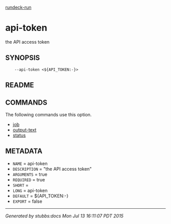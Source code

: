 [rundeck-run](../../index.html)

# api-token

the API access token

## SYNOPSIS

        --api-token <${API_TOKEN:-}>

## README



## COMMANDS

The following commands use this option.

* [job](../../commands/job/index.html)
* [output-text](../../commands/output-text/index.html)
* [status](../../commands/status/index.html)

## METADATA

* `NAME` = api-token
* `DESCRIPTION` = "the API access token"
* `ARGUMENTS` = true
* `REQUIRED` = true
* `SHORT` = 
* `LONG` = api-token
* `DEFAULT` = ${API_TOKEN:-}
* `EXPORT` = false

----

*Generated by stubbs:docs Mon Jul 13 16:11:07 PDT 2015*

